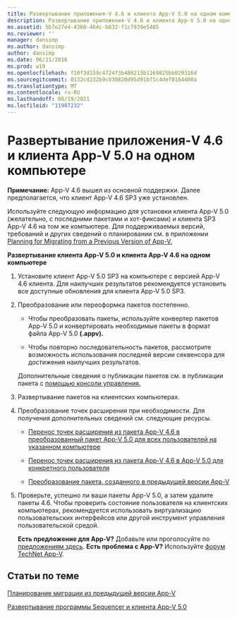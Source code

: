```yaml
---
title: Развертывание приложения-V 4.6 и клиента App-V 5.0 на одном компьютере
description: Развертывание приложения-V 4.6 и клиента App-V 5.0 на одном компьютере
ms.assetid: 5b7e27e4-4360-464c-b832-f1c7939e5485
ms.reviewer: ''
manager: dansimp
ms.author: dansimp
author: dansimp
ms.date: 06/21/2016
ms.prod: w10
ms.openlocfilehash: f10f3d159c4724f3b486215b1169825bb029316d
ms.sourcegitcommit: 0132cd232b9c030820d95d91b71c4def0184400a
ms.translationtype: MT
ms.contentlocale: ru-RU
ms.lasthandoff: 08/19/2021
ms.locfileid: "11907232"
---
```

# <a name="how-to-deploy-the-app-v-46-and-the-app-v-50-client-on-the-same-computer"></a>Развертывание приложения-V 4.6 и клиента App-V 5.0 на одном компьютере

**Примечание:** App-V 4.6 вышел из основной поддержки. Далее предполагается, что клиент App-V 4.6 SP3 уже установлен.

Используйте следующую информацию для установки клиента App-V 5.0 (желательно, с последними пакетами и хот-фиксами) и клиента SP3 App-V 4.6 на том же компьютере. Для поддерживаемых версий, требований и других сведений о планировании см. в приложении [Planning for Migrating from a Previous Version of App-V.](planning-for-migrating-from-a-previous-version-of-app-v.md)

**Развертывание клиента App-V 5.0 и клиента App-V 4.6 на одном компьютере**

1.  Установите клиент App-V 5.0 SP3 на компьютере с версией App-V 4.6 клиента. Для наилучших результатов рекомендуется установить все доступные обновления для клиента App-V 5.0 SP3.

2.  Преобразование или переоформка пакетов постепенно.

    -   Чтобы преобразовать пакеты, используйте конвертер пакетов App-V 5.0 и конвертировать необходимые пакеты в формат файла App-V 5.0 **(.appv).**

    -   Чтобы повторно последовательность пакетов, рассмотрите возможность использования последней версии секвенсора для достижения наилучших результатов.

    Дополнительные сведения о публикации пакетов см. в публикации пакета с [помощью консоли управления.](how-to-publish-a-package-by-using-the-management-console-50.md)

3.  Развертывание пакетов на клиентских компьютерах.

4.  Преобразование точек расширения при необходимости. Для получения дополнительных сведений см. следующие ресурсы.

    -   [Перенос точек расширения из пакета App-V 4.6 в преобразованный пакет App-V 5.0 для всех пользователей на указанном компьютере](how-to-migrate-extension-points-from-an-app-v-46-package-to-a-converted-app-v-50-package-for-all-users-on-a-specific-computer.md)

    -   [Перенос точек расширения из пакета App-V 4.6 в App-V 5.0 для конкретного пользователя](how-to-migrate-extension-points-from-an-app-v-46-package-to-app-v-50-for-a-specific-user.md)

    -   [Преобразование пакета, созданного в предыдущей версии App-V](how-to-convert-a-package-created-in-a-previous-version-of-app-v.md)

5.  Проверьте, успешно ли ваши пакеты App-V 5.0, а затем удалите пакеты 4.6. Чтобы проверить состояние пользователя на клиентских компьютерах, [](https://technet.microsoft.com/library/dn458947.aspx) рекомендуется использовать виртуализацию пользовательских интерфейсов или другой инструмент управления пользовательской средой.

    **Есть предложение для App-V?** Добавьте или проголосуйте по [предложениям здесь](http://appv.uservoice.com/forums/280448-microsoft-application-virtualization). **Есть проблема с App-V?** Используйте [форум TechNet App-V](https://social.technet.microsoft.com/Forums/home?forum=mdopappv).

## <a name="related-topics"></a>Статьи по теме


[Планирование миграции из предыдущей версии App-V](planning-for-migrating-from-a-previous-version-of-app-v.md)

[Развертывание программы Sequencer и клиента App-V 5.0](deploying-the-app-v-50-sequencer-and-client.md)

 

 





